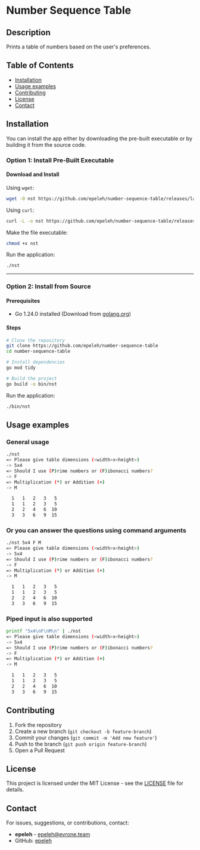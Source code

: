 # Number Sequence Table

## Description
Prints a table of numbers based on the user's preferences.

## Table of Contents
- [Installation](#installation)
- [Usage examples](#usage-examples)
- [Contributing](#contributing)
- [License](#license)
- [Contact](#contact)

## Installation
You can install the app either by downloading the pre-built executable or by building it from the source code.

### Option 1: Install Pre-Built Executable

#### Download and Install
Using `wget`:
```sh
wget -O nst https://github.com/epeleh/number-sequence-table/releases/latest/download/nst
```
Using `curl`:
```sh
curl -L -o nst https://github.com/epeleh/number-sequence-table/releases/latest/download/nst
```

Make the file executable:
```sh
chmod +x nst
```

Run the application:
```sh
./nst
```

---
### Option 2: Install from Source

#### Prerequisites
- Go 1.24.0 installed (Download from [golang.org](https://golang.org/dl/))

#### Steps
```sh
# Clone the repository
git clone https://github.com/epeleh/number-sequence-table
cd number-sequence-table

# Install dependencies
go mod tidy

# Build the project
go build -o bin/nst
```

Run the application:
```sh
./bin/nst
```

## Usage examples

### General usage
```sh
./nst
=> Please give table dimensions (<width>x<height>)
-> 5x4
=> Should I use (P)rime numbers or (F)ibonacci numbers?
-> F
=> Multiplication (*) or Addition (+)
-> M

  1   1   2   3   5
  1   1   2   3   5
  2   2   4   6  10
  3   3   6   9  15


```

### Or you can answer the questions using command arguments
```sh
./nst 5x4 F M
=> Please give table dimensions (<width>x<height>)
-> 5x4
=> Should I use (P)rime numbers or (F)ibonacci numbers?
-> F
=> Multiplication (*) or Addition (+)
-> M

  1   1   2   3   5
  1   1   2   3   5
  2   2   4   6  10
  3   3   6   9  15


```

### Piped input is also supported
```sh
printf "5x4\nF\nM\n" | ./nst
=> Please give table dimensions (<width>x<height>)
-> 5x4
=> Should I use (P)rime numbers or (F)ibonacci numbers?
-> F
=> Multiplication (*) or Addition (+)
-> M

  1   1   2   3   5
  1   1   2   3   5
  2   2   4   6  10
  3   3   6   9  15


```

## Contributing
1. Fork the repository
2. Create a new branch (`git checkout -b feature-branch`)
3. Commit your changes (`git commit -m 'Add new feature'`)
4. Push to the branch (`git push origin feature-branch`)
5. Open a Pull Request

## License
This project is licensed under the MIT License - see the [LICENSE](LICENSE) file for details.

## Contact
For issues, suggestions, or contributions, contact:
- **epeleh** - [epeleh@evrone.team](mailto:epeleh@evrone.team)
- GitHub: [epeleh](https://github.com/epeleh)
